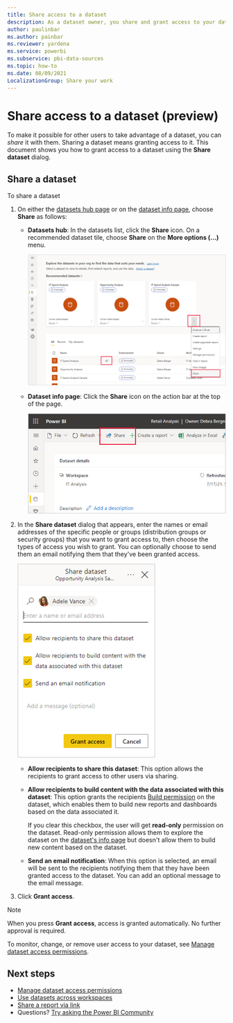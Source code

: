 ```yaml
---
title: Share access to a dataset
description: As a dataset owner, you share and grant access to your datasets so that others can use them. Learn how to grant access to your datasets.
author: paulinbar
ms.author: painbar
ms.reviewer: yardena
ms.service: powerbi
ms.subservice: pbi-data-sources
ms.topic: how-to
ms.date: 08/09/2021
LocalizationGroup: Share your work
---
```

# Share access to a dataset (preview)

To make it possible for other users to take advantage of a dataset, you can *share* it with them. Sharing a dataset means granting access to it. This document shows you how to grant access to a dataset using the **Share dataset** dialog.

## Share a dataset

To share a dataset

1. On either the [datasets hub page](service-datasets-hub.md#find-the-dataset-you-need) or on the [dataset info page](service-datasets-hub.md#view-dataset-details-and-explore-related-reports), choose **Share** as follows:

    * **Datasets hub**: In the datasets list, click the **Share** icon. On a recommended dataset tile, choose **Share** on the **More options (…)** menu.

        ![Screenshot of dataset share option on the datasets hub.](media/service-datasets-share/power-bi-dataset-share-dataset.png)

    * **Dataset info page**: Click the **Share** icon on the action bar at the top of the page.

        ![Screenshot of dataset share icon on the dataset info page.](media/service-datasets-share/power-bi-dataset-share-icon.png)

1. In the **Share dataset** dialog that appears, enter the names or email addresses of the specific people or groups (distribution groups or security groups) that you want to grant access to, then choose the types of access you wish to grant. You can optionally choose to send them an email notifying them that they've been granted access.

    ![Screenshot of the Share dataset dialog.](media/service-datasets-share/power-bi-dataset-grant-access-dialog.png)

    * **Allow recipients to share this dataset**: This option allows the recipients to grant access to other users via sharing.
    * **Allow recipients to build content with the data associated with this dataset**: This option grants the recipients [Build permission](service-datasets-build-permissions.md) on the dataset, which enables them to build new reports and dashboards based on the data associated it.

        If you clear this checkbox, the user will get **read-only** permission on the dataset. Read-only permission allows them to explore the dataset on the [dataset's info page](service-datasets-hub.md#view-dataset-details-and-explore-related-reports) but doesn't allow them to build new content based on the dataset.
    * **Send an email notification**: When this option is selected, an email will be sent to the recipients notifying them that they have been granted access to the dataset. You can add an optional message to the email message.

1. Click **Grant access**.

> [!NOTE]
> When you press **Grant access**, access is granted automatically. No further approval is required. 

To monitor, change, or remove user access to your dataset, see [Manage dataset access permissions](service-datasets-manage-access-permissions.md).

## Next steps

* [Manage dataset access permissions](service-datasets-manage-access-permissions.md)
* [Use datasets across workspaces](service-datasets-across-workspaces.md)
* [Share a report via link](../collaborate-share/service-share-dashboards.md#share-a-report-via-link)
* Questions? [Try asking the Power BI Community](https://community.powerbi.com/)
